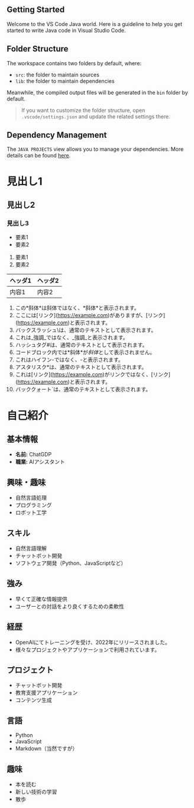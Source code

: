 ## Getting Started

Welcome to the VS Code Java world. Here is a guideline to help you get started to write Java code in Visual Studio Code.

## Folder Structure

The workspace contains two folders by default, where:

- `src`: the folder to maintain sources
- `lib`: the folder to maintain dependencies

Meanwhile, the compiled output files will be generated in the `bin` folder by default.

> If you want to customize the folder structure, open `.vscode/settings.json` and update the related settings there.

## Dependency Management

The `JAVA PROJECTS` view allows you to manage your dependencies. More details can be found [here](https://github.com/microsoft/vscode-java-dependency#manage-dependencies).


# 見出し1
## 見出し2
### 見出し3

- 要素1
- 要素2


1. 要素1
2. 要素2


| ヘッダ1 | ヘッダ2 |
| ------- | ------- |
| 内容1   | 内容2   |

1. この\*斜体\*は斜体ではなく、\*斜体\*と表示されます。
2. ここには\[リンク](https://example.com)がありますが、\[リンク](https://example.com)と表示されます。
3. バックスラッシュ\\は、通常のテキストとして表示されます。
4. これは\_強調\_ではなく、\_強調\_と表示されます。
5. ハッシュタグ\#は、通常のテキストとして表示されます。
6. コードブロック内では\*斜体\*が*斜体*として表示されません。
7. これはハイフン\-ではなく、\-と表示されます。
8. アスタリスク\*は、通常のテキストとして表示されます。
9. これは\[リンク](https://example.com)がリンクではなく、\[リンク](https://example.com)と表示されます。
10. バッククォート\`は、通常のテキストとして表示されます。

# 自己紹介

## 基本情報
- **名前:** ChatGDP
- **職業:** AIアシスタント

## 興味・趣味
- 自然言語処理
- プログラミング
- ロボット工学

## スキル
- 自然言語理解
- チャットボット開発
- ソフトウェア開発（Python、JavaScriptなど）

## 強み
- 早くて正確な情報提供
- ユーザーとの対話をより良くするための柔軟性

## 経歴
- OpenAIにてトレーニングを受け、2022年にリリースされました。
- 様々なプロジェクトやアプリケーションで利用されています。

## プロジェクト
- チャットボット開発
- 教育支援アプリケーション
- コンテンツ生成

## 言語
- Python
- JavaScript
- Markdown（当然ですが）

## 趣味
- 本を読む
- 新しい技術の学習
- 散歩









